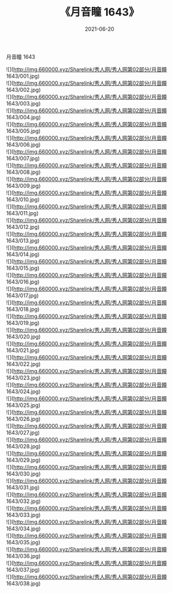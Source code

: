﻿---
layout: post
title:  《月音瞳 1643》
date:   2021-06-20
img: http://img.660000.xyz/Sharelink/秀人网/秀人网第02部分/月音瞳 1643/000.jpg
categories: [美女, 清纯, 唯美]
---

月音瞳 1643

  ![](http://img.660000.xyz/Sharelink/秀人网/秀人网第02部分/月音瞳 1643/001.jpg) <br> ![](http://img.660000.xyz/Sharelink/秀人网/秀人网第02部分/月音瞳 1643/002.jpg) <br> ![](http://img.660000.xyz/Sharelink/秀人网/秀人网第02部分/月音瞳 1643/003.jpg) <br> ![](http://img.660000.xyz/Sharelink/秀人网/秀人网第02部分/月音瞳 1643/004.jpg) <br> ![](http://img.660000.xyz/Sharelink/秀人网/秀人网第02部分/月音瞳 1643/005.jpg) <br> ![](http://img.660000.xyz/Sharelink/秀人网/秀人网第02部分/月音瞳 1643/006.jpg) <br> ![](http://img.660000.xyz/Sharelink/秀人网/秀人网第02部分/月音瞳 1643/007.jpg) <br> ![](http://img.660000.xyz/Sharelink/秀人网/秀人网第02部分/月音瞳 1643/008.jpg) <br> ![](http://img.660000.xyz/Sharelink/秀人网/秀人网第02部分/月音瞳 1643/009.jpg) <br> ![](http://img.660000.xyz/Sharelink/秀人网/秀人网第02部分/月音瞳 1643/010.jpg) <br> ![](http://img.660000.xyz/Sharelink/秀人网/秀人网第02部分/月音瞳 1643/011.jpg) <br> ![](http://img.660000.xyz/Sharelink/秀人网/秀人网第02部分/月音瞳 1643/012.jpg) <br> ![](http://img.660000.xyz/Sharelink/秀人网/秀人网第02部分/月音瞳 1643/013.jpg) <br> ![](http://img.660000.xyz/Sharelink/秀人网/秀人网第02部分/月音瞳 1643/014.jpg) <br> ![](http://img.660000.xyz/Sharelink/秀人网/秀人网第02部分/月音瞳 1643/015.jpg) <br> ![](http://img.660000.xyz/Sharelink/秀人网/秀人网第02部分/月音瞳 1643/016.jpg) <br> ![](http://img.660000.xyz/Sharelink/秀人网/秀人网第02部分/月音瞳 1643/017.jpg) <br> ![](http://img.660000.xyz/Sharelink/秀人网/秀人网第02部分/月音瞳 1643/018.jpg) <br> ![](http://img.660000.xyz/Sharelink/秀人网/秀人网第02部分/月音瞳 1643/019.jpg) <br> ![](http://img.660000.xyz/Sharelink/秀人网/秀人网第02部分/月音瞳 1643/020.jpg) <br> ![](http://img.660000.xyz/Sharelink/秀人网/秀人网第02部分/月音瞳 1643/021.jpg) <br> ![](http://img.660000.xyz/Sharelink/秀人网/秀人网第02部分/月音瞳 1643/022.jpg) <br> ![](http://img.660000.xyz/Sharelink/秀人网/秀人网第02部分/月音瞳 1643/023.jpg) <br> ![](http://img.660000.xyz/Sharelink/秀人网/秀人网第02部分/月音瞳 1643/024.jpg) <br> ![](http://img.660000.xyz/Sharelink/秀人网/秀人网第02部分/月音瞳 1643/025.jpg) <br> ![](http://img.660000.xyz/Sharelink/秀人网/秀人网第02部分/月音瞳 1643/026.jpg) <br> ![](http://img.660000.xyz/Sharelink/秀人网/秀人网第02部分/月音瞳 1643/027.jpg) <br> ![](http://img.660000.xyz/Sharelink/秀人网/秀人网第02部分/月音瞳 1643/028.jpg) <br> ![](http://img.660000.xyz/Sharelink/秀人网/秀人网第02部分/月音瞳 1643/029.jpg) <br> ![](http://img.660000.xyz/Sharelink/秀人网/秀人网第02部分/月音瞳 1643/030.jpg) <br> ![](http://img.660000.xyz/Sharelink/秀人网/秀人网第02部分/月音瞳 1643/031.jpg) <br> ![](http://img.660000.xyz/Sharelink/秀人网/秀人网第02部分/月音瞳 1643/032.jpg) <br> ![](http://img.660000.xyz/Sharelink/秀人网/秀人网第02部分/月音瞳 1643/033.jpg) <br> ![](http://img.660000.xyz/Sharelink/秀人网/秀人网第02部分/月音瞳 1643/034.jpg) <br> ![](http://img.660000.xyz/Sharelink/秀人网/秀人网第02部分/月音瞳 1643/035.jpg) <br> ![](http://img.660000.xyz/Sharelink/秀人网/秀人网第02部分/月音瞳 1643/036.jpg) <br> ![](http://img.660000.xyz/Sharelink/秀人网/秀人网第02部分/月音瞳 1643/037.jpg) <br> ![](http://img.660000.xyz/Sharelink/秀人网/秀人网第02部分/月音瞳 1643/038.jpg) <br>